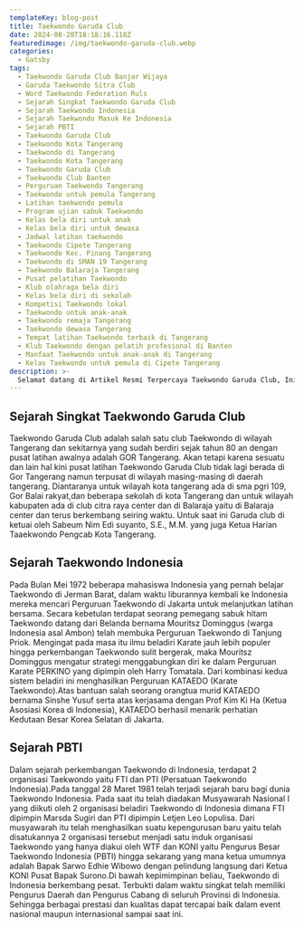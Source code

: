 ```yaml
---
templateKey: blog-post
title: Taekwondo Garuda Club
date: 2024-08-20T18:18:16.118Z
featuredimage: /img/taekwondo-garuda-club.webp
categories:
  - Gatsby
tags:
  - Taekwondo Garuda Club Banjar Wijaya
  - Garuda Taekwondo Sitra Club
  - Word Taekwondo Federation Ruls
  - Sejarah Singkat Taekwondo Garuda Club
  - Sejarah Taekwondo Indonesia
  - Sejarah Taekwondo Masuk Ke Indonesia
  - Sejarah PBTI
  - Taekwondo Garuda Club
  - Taekwondo Kota Tangerang
  - Taekwondo di Tangerang
  - Taekwondo Kota Tangerang
  - Taekwondo Garuda Club
  - Taekwondo Club Banten
  - Perguruan Taekwondo Tangerang
  - Taekwondo untuk pemula Tangerang
  - Latihan taekwondo pemula
  - Program ujian sabuk Taekwondo
  - Kelas bela diri untuk anak
  - Kelas bela diri untuk dewasa
  - Jadwal latihan taekwondo
  - Taekwondo Cipete Tangerang
  - Taekwondo Kec. Pinang Tangerang
  - Taekwondo di SMAN 19 Tangerang
  - Taekwondo Balaraja Tangerang
  - Pusat pelatihan Taekwondo
  - Klub olahraga bela diri
  - Kelas bela diri di sekolah
  - Kompetisi Taekwondo lokal
  - Taekwondo untuk anak-anak
  - Taekwondo remaja Tangerang
  - Taekwondo dewasa Tangerang
  - Tempat latihan Taekwondo terbaik di Tangerang
  - Klub Taekwondo dengan pelatih profesional di Banten
  - Manfaat Taekwondo untuk anak-anak di Tangerang
  - Kelas Taekwondo untuk pemula di Cipete Tangerang
description: >-
  Selamat datang di Artikel Resmi Terpercaya Taekwondo Garuda Club, Ini adalah sumber informasi dari perjalanan menuju pencapaian prestasi luar biasa. Bergabunglah dengan kami dan alami transformasi yang memadukan teknik, semangat, dan karakter.
---
```

## Sejarah Singkat Taekwondo Garuda Club

Taekwondo Garuda Club  adalah salah satu club Taekwondo di wilayah Tangerang dan sekitarnya yang sudah berdiri sejak tahun 80 an dengan pusat latihan awalnya adalah GOR Tangerang. Akan tetapi karena sesuatu dan lain hal kini pusat latihan Taekwondo Garuda Club tidak lagi berada di Gor Tangerang namun terpusat di wilayah masing-masing di daerah tangerang. Diantaranya untuk wilayah kota tangerang ada di sma pgri 109, Gor Balai rakyat,dan beberapa sekolah di kota Tangerang dan untuk wilayah kabupaten ada di club citra raya center dan di Balaraja yaitu di Balaraja center dan terus berkembang seiring waktu. Untuk saat ini Garuda club di ketuai oleh Sabeum Nim Edi suyanto, S.E., M.M. yang juga Ketua Harian Taaekwondo Pengcab Kota Tangerang.

## Sejarah Taekwondo Indonesia

Pada Bulan Mei 1972 beberapa mahasiswa Indonesia yang pernah belajar Taekwondo di Jerman Barat, dalam waktu liburannya kembali ke Indonesia mereka mencari Perguruan Taekwondo di Jakarta untuk melanjutkan latihan bersama. Secara kebetulan terdapat seorang pemegang sabuk hitam Taekwondo datang dari Belanda bernama Mouritsz Dominggus (warga Indonesia asal Ambon) telah membuka Perguruan Taekwondo di Tanjung Priok. Mengingat pada masa itu ilmu beladiri Karate jauh lebih populer hingga perkembangan Taekwondo sulit bergerak, maka Mouritsz Dominggus mengatur strategi menggabungkan diri ke dalam Perguruan Karate PERKINO yang dipimpin oleh Harry Tomatala. Dari kombinasi kedua sistem beladiri ini menghasilkan Perguruan KATAEDO (Karate Taekwondo).Atas bantuan salah seorang orangtua murid KATAEDO bernama Sinshe Yusuf serta atas kerjasama dengan Prof Kim Ki Ha (Ketua Asosiasi Korea di Indonesia), KATAEDO berhasil menarik perhatian Kedutaan Besar Korea Selatan di Jakarta.



## Sejarah PBTI

Dalam sejarah perkembangan Taekwondo di Indonesia, terdapat 2 organisasi Taekwondo yaitu FTI dan PTI (Persatuan Taekwondo Indonesia).Pada tanggal 28 Maret 1981 telah terjadi sejarah baru bagi dunia Taekwondo Indonesia. Pada saat itu telah diadakan Musyawarah Nasional I yang diikuti oleh 2 organisasi beladiri Taekwondo di Indonesia dimana FTI dipimpin Marsda Sugiri dan PTI dipimpin Letjen Leo Lopulisa. Dari musyawarah itu telah menghasilkan suatu kepengurusan baru yaitu telah disatukannya 2 organisasi tersebut menjadi satu induk organisasi Taekwondo yang hanya diakui oleh WTF dan KONI yaitu Pengurus Besar Taekwondo Indonesia (PBTI) hingga sekarang yang mana ketua umumnya adalah Bapak Sarwo Edhie Wibowo dengan pelindung langsung dari Ketua KONI Pusat Bapak Surono.Di bawah kepimimpinan beliau, Taekwondo di Indonesia berkembang pesat. Terbukti dalam waktu singkat telah memiliki Pengurus Daerah dan Pengurus Cabang di seluruh Provinsi di Indonesia. Sehingga berbagai prestasi dan kualitas dapat tercapai baik dalam event nasional maupun internasional sampai saat ini.